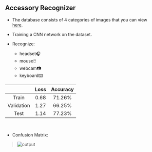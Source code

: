 ## Accessory Recognizer
- The database consists of 4 categories of images that you can view <a href='https://drive.google.com/drive/folders/1Mc-kEMtB0P91tYunK1kVwZ8BjiA0HsZU'>here</a>.
- Training a CNN network on the dataset.

- Recognize:
  - headset🎧
  - mouse🖱️
  - webcam📷
  - keyboard⌨️


|                      | Loss               | Accuracy          |
| :------------------: | :----------------: | :---------------: |
| Train                |  0.68              |   71.26%          |
| Validation           |  1.27              |   66.25%          |
| Test                 |  1.14              |   77.23%          |

</br>

- Confusion Matrix:
>  ![output](https://user-images.githubusercontent.com/77120507/158018189-5fc9c501-d5f4-4761-b7b5-4058bc2ac01b.png)
